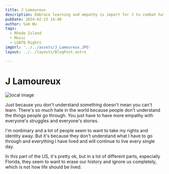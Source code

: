 ```yaml
---
title: J Lamoureux
description: Embrace learning and empathy is import for J to combat hate and discrimination.
pubDate: 2024-02-23 14:40
author: Sam Wu
tags:
  - Rhode Island
  - Music
  - LGBTQ Rights
imgUrl: '../../assets/J_Lamoureux.JPG'
layout: ../../layouts/BlogPost.astro

---
```

# J Lamoureux

![local image](../../assets/J_Lamoureux.JPG)

Just because you don't understand something doesn't mean you can't learn. There's so much hate in the world because people don't understand the things people go through. You just have to have more empathy with everyone's struggles and everyone's stories.

I'm nonbinary and a lot of people seem to want to take my rights and identity away. But it's because they don't understand what I have to go through and everything I have lived and will continue to live every single day.

In this part of the US, it's pretty ok, but in a lot of different parts, especially Florida, they seem to want to erase our history and ignore us completely, which is not how life should be lived.